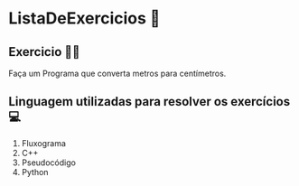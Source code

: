 # ListaDeExercicios 🚀

## Exercicio 👨‍💻

Faça um Programa que converta metros para centímetros.

## Linguagem utilizadas para resolver os exercícios 💻

1. Fluxograma
2. C++
3. Pseudocódigo
4. Python